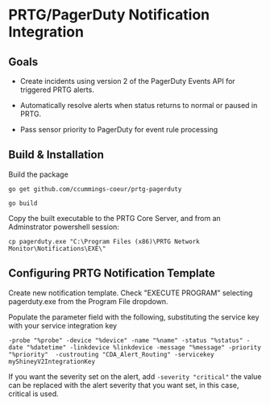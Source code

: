 # PRTG/PagerDuty Notification Integration

## Goals

* Create incidents using version 2 of the PagerDuty Events API for triggered PRTG alerts.

* Automatically resolve alerts when status returns to normal or paused in PRTG.

* Pass sensor priority to PagerDuty for event rule processing

## Build & Installation

Build the package

`go get github.com/ccummings-coeur/prtg-pagerduty`

`go build`

Copy the built executable to the PRTG Core Server, and from an Adminstrator powershell session:

`cp pagerduty.exe "C:\Program Files (x86)\PRTG Network Monitor\Notifications\EXE\"`


## Configuring PRTG Notification Template

Create new notification template. Check "EXECUTE PROGRAM" selecting pagerduty.exe from the Program File dropdown.

Populate the parameter field with the following, substituting the service key with your service integration key

`-probe "%probe" -device "%device" -name "%name" -status "%status" -date "%datetime" -linkdevice %linkdevice -message "%message" -priority "%priority"  -custrouting "CDA_Alert_Routing" -servicekey myShineyV2IntegrationKey`

If you want the severity set on the alert, add `-severity "critical"` the value can be replaced with the alert severity that you want set, in this case, critical is used.
